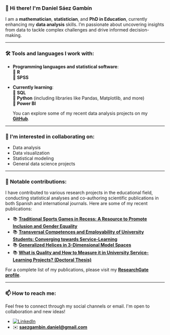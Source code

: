 ### 👋 Hi there! I'm Daniel Sáez Gambín

I am a **mathematician**, **statistician**, and **PhD in Education**, currently enhancing my **data analysis** skills. I’m passionate about uncovering insights from data to tackle complex challenges and drive informed decision-making.

---

### 🛠️ **Tools and languages I work with:**

- **Programming languages and statistical software**:  
  🔹 **R**  
  🔹 **SPSS**

- **Currently learning**:  
  🔸 **SQL**  
  🔸 **Python** (including libraries like Pandas, Matplotlib, and more)  
  🔸 **Power BI**

  You can explore some of my recent data analysis projects on my [**GitHub**](https://github.com/yourusername).

---

### 👀 **I'm interested in collaborating on:**

- Data analysis
- Data visualization
- Statistical modeling
- General data science projects

---

### 🚀 **Notable contributions:**

I have contributed to various research projects in the educational field, conducting statistical analyses and co-authoring scientific publications in both Spanish and international journals. Here are some of my recent publications:

- 📚 [**Traditional Sports Games in Recess: A Resource to Promote Inclusion and Gender Equality**](https://revistas.um.es/reifop/article/view/574551/346801)
- 📚 [**Transversal Competences and Employability of University Students: Converging towards Service-Learning**](https://www.mdpi.com/2227-7102/12/4/265)
- 📚 [**Generalized Helices in 3-Dimensional Model Spaces**](https://www.researchgate.net/publication/385096630_Helices_generalizadas_en_los_espacios_modelo_3-dimensionales_Trabajo_de_Fin_de_Grado)
- 📚 [**What is Quality and How to Measure it in University Service-Learning Projects? (Doctoral Thesis)**](https://www.researchgate.net/publication/385818661_Que_es_la_calidad_y_como_medirla_en_los_proyectos_de_aprendizaje-servicio_universitarios)

For a complete list of my publications, please visit my [**ResearchGate profile**](https://www.researchgate.net/profile/Daniel-Saez-Gambin).

---

### 📫 **How to reach me:**

Feel free to connect through my social channels or email. I'm open to collaboration and new ideas!

- [![LinkedIn](https://img.shields.io/badge/LinkedIn-Daniel%20Sáez%20Gambín-blue?style=flat&logo=linkedin)](https://www.linkedin.com/in/daniel-saez-gambin/)
- ✉️ [**saezgambin.daniel@gmail.com**](mailto:saezgambin.daniel@gmail.com)

<!---
DanielSaezGambin/DanielSaezGambin is a ✨ special ✨ repository because its `README.md` (this file) appears on your GitHub profile.
You can click the Preview link to take a look at your changes.
--->
